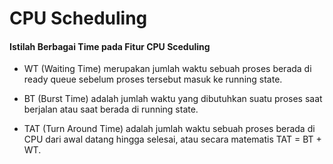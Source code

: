 # CPU Scheduling

#### Istilah Berbagai Time pada Fitur CPU Sceduling

- WT (Waiting Time) merupakan jumlah waktu sebuah proses berada di ready queue sebelum proses tersebut masuk ke running state. 

- BT (Burst Time) adalah jumlah waktu yang dibutuhkan suatu proses saat berjalan atau saat berada di running state.

- TAT (Turn Around Time) adalah jumlah waktu sebuah proses berada di CPU dari awal datang hingga selesai, atau secara matematis TAT = BT + WT.

